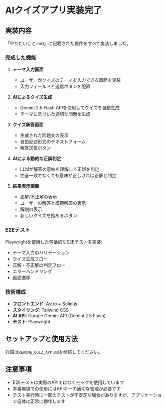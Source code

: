 # AIクイズアプリ実装完了

## 実装内容

「やりたいこと.md」に記載された要件をすべて実装しました。

### 完成した機能

1. **テーマ入力画面**
   - ユーザーがクイズのテーマを入力できる画面を実装
   - 入力フィールドと送信ボタンを配置

2. **AIによるクイズ生成**
   - Gemini 2.5 Flash APIを使用してクイズを自動生成
   - テーマに基づいた適切な問題を生成

3. **クイズ解答画面**
   - 生成された問題文の表示
   - 自由記述形式のテキストフォーム
   - 解答送信ボタン

4. **AIによる動的な正誤判定**
   - LLMが解答の意味を理解して正誤を判定
   - 完全一致でなくても意味が正しければ正解と判定

5. **結果表示画面**
   - 正解/不正解の表示
   - ユーザーの解答と模範解答の表示
   - 解説の表示
   - 新しいクイズを始めるボタン

### E2Eテスト

Playwrightを使用した包括的なE2Eテストを実装:
- テーマ入力のバリデーション
- クイズ生成フロー
- 正解・不正解の判定フロー
- エラーハンドリング
- 画面遷移

### 技術構成

- **フロントエンド**: Astro + Solid.js
- **スタイリング**: Tailwind CSS
- **AI API**: Google Gemini API (Gemini 2.5 Flash)
- **テスト**: Playwright

## セットアップと使用方法

詳細は`README_QUIZ_APP.md`を参照してください。

## 注意事項

- E2Eテストは実際のAPIではなくモックを使用しています
- 本番環境での使用にはAPIキーの適切な管理が必要です
- テスト実行時に一部のテストが不安定な場合がありますが、アプリケーション自体は正常に動作します